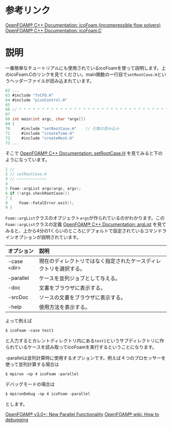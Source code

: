 <!--
title:   OpenFOAMのソルバーアプリケーション実行時に与えることのできるオプション
tags:    OpenFOAM,Option,foam-extend,solver
id:      f086a79d8511d568ed33
private: false
-->
# 参考リンク

[OpenFOAM® C++ Documentation: icoFoam (incompressible flow solvers)](http://www.openfoam.com/documentation/cpp-guide/html/a03356.html)
[OpenFOAM® C++ Documentation: icoFoam.C](http://www.openfoam.com/documentation/cpp-guide/html/a03356_source.html)

# 説明

一番簡単なチュートリアルにも使用されているicoFoamを使って説明します。上のicoFoam.Cのリンクを見てください。main関数の一行目で`setRootCase.H`というヘッダーファイルが読み込まれています。

```cpp:icoFoam.C
62 ...
63 #include "fvCFD.H"
64 #include "pisoControl.H"
65
66 // * * * * * * * * * * * * * * * * * * * * * * * * * * * * * * * * * * * * * //
67
68 int main(int argc, char *argv[])
69 {
70     #include "setRootCase.H"    // 引数の読み込み
71     #include "createTime.H"
72     #include "createMesh.H"
73 ...
```

そこで
[OpenFOAM® C++ Documentation: setRootCase.H](http://www.openfoam.com/documentation/cpp-guide/html/a08439_source.html)
を見てみると下のようになっています。

```cpp:setRootCase.H
1 //
2 // setRootCase.H
3 // ~~~~~~~~~~~~~
4
5 Foam::argList args(argc, argv);
6 if (!args.checkRootCase())
7 {
8     Foam::FatalError.exit();
9 }
```

`Foam::argList`クラスのオブジェクト`args`が作られているのがわかります。この`Foam::argList`クラスの定義
[OpenFOAM® C++ Documentation: argList](http://www.openfoam.com/documentation/cpp-guide/html/a00070.html)
を見てみると、上から4分の1くらいのところにデフォルトで設定されているコマンドラインオプションが説明されています。

|オプション  |説明|
|:----------|:------------------------------|
|-case \<dir>|現在のディレクトリではなく指定されたケースディレクトリを選択する。|
|-parallel   |ケースを並列ジョブとして与える。|
|\-doc        |文書をブラウザに表示する。|
|\-srcDoc     |ソースの文書をブラウザに表示する。|
|\-help       |使用方法を表示する。|

よって例えば

```console
$ icoFoam -case test1
```

と入力するとカレントディレクトリ内にある`test1`というサブディレクトリに作られているケースを読み取ってicoFoamを実行するということになります。

-parallelは並列計算時に使用するオプションです。例えば４つのプロセッサーを使って並列計算する場合は

```console
$ mpirun -np 4 icoFoam -parallel
```

デバッグモードの場合は

```console
$ mpirunDebug -np 4 icoFoam -parallel
```

とします。

[OpenFOAM® v3.0+: New Parallel Functionality](http://www.openfoam.com/version-v3.0+/parallel.php)
[OpenFOAM® wiki: How to debugging](https://openfoamwiki.net/index.php/HowTo_debugging)